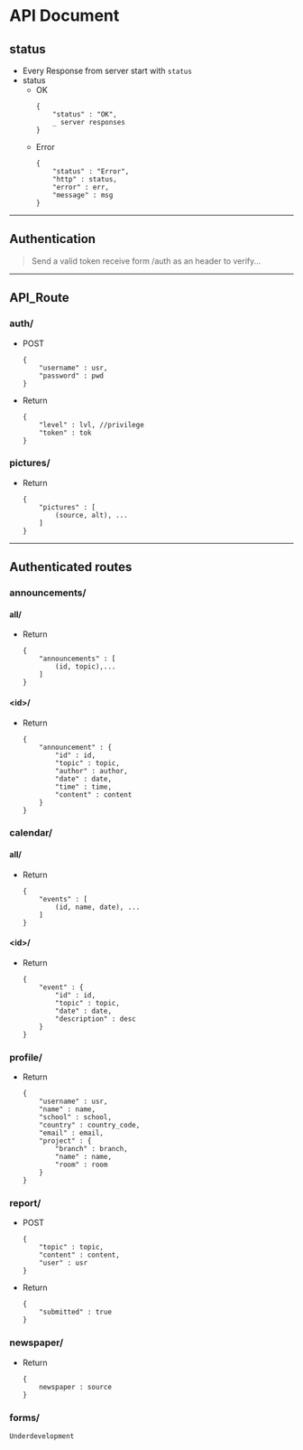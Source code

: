 # API Document
## status
- Every Response from server start with `status`
- status
    - OK
        ```
        {
            "status" : "OK",
            _ server responses
        }
        ```
    - Error
        ```
        {
            "status" : "Error",
            "http" : status,
            "error" : err,
            "message" : msg
        }
        ```
___
## Authentication
> Send a valid token receive form /auth as an header to verify...
___
## API_Route
### auth/
- POST
    ```
    {
        "username" : usr,
        "password" : pwd
    }
    ```
- Return
    ```
    {
        "level" : lvl, //privilege
        "token" : tok
    }
    ```
### pictures/
- Return
    ```
    {
        "pictures" : [
            (source, alt), ...
        ]
    }
    ```
___
## Authenticated routes    
### announcements/
#### all/
- Return
    ```
    {
        "announcements" : [
            (id, topic),...
        ]
    }
    ```
#### \<id>/
- Return
    ```
    {
        "announcement" : {
            "id" : id,
            "topic" : topic,
            "author" : author,
            "date" : date,
            "time" : time,
            "content" : content
        }
    }
    ```
### calendar/
#### all/
- Return
    ```
    {
        "events" : [
            (id, name, date), ...
        ]
    }
    ```
#### \<id>/
- Return
    ```
    {
        "event" : {
            "id" : id,
            "topic" : topic,
            "date" : date,
            "description" : desc
        }
    }
    ```
### profile/
- Return
    ```
    {
        "username" : usr,
        "name" : name,
        "school" : school,
        "country" : country_code,
        "email" : email,
        "project" : {
            "branch" : branch,
            "name" : name,
            "room" : room
        }
    }
    ```
### report/
- POST
    ```
    {
        "topic" : topic,
        "content" : content,
        "user" : usr
    }
    ```
- Return
    ```
    {
        "submitted" : true
    }
    ```
### newspaper/
- Return
    ```
    {
        newspaper : source
    }
    ```
### forms/
```Underdevelopment```